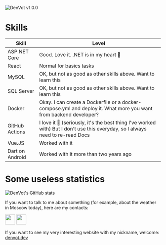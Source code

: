 ![DenVot v1.0.0](https://user-images.githubusercontent.com/69825463/224510957-db0fb460-acbf-4267-b93c-219bd2ef0a07.png)

# Skills

|Skill | Level|
|------|------|
ASP.NET Core | Good. Love it. .NET is in my heart 🧡
React | Normal for basics tasks
MySQL | OK, but not as good as other skills above. Want to learn this
SQL Server | OK, but not as good as other skills above. Want to learn this
Docker | Okay. I can create a Dockerfile or a docker-compose.yml and deploy it. What more you want from backend developer?
GitHub Actions | I love it 🧡 (seriously, it's the best thing I've worked with) But I don't use this everyday, so I always need to re-read Docs
Vue.JS | Worked with it
Dart on Android | Worked with it more than two years ago

# Some useless statistics

![DenVot's GitHub stats](https://github-readme-stats.vercel.app/api?username=denvot&show_icons=true&theme=dark)

If you want to talk to me about something (for example, about the weather in Moscow today), here are my contacts:

<a href="https://t.me/denvot"><img width=32 src="https://user-images.githubusercontent.com/69825463/224511973-e6e98ad3-dda0-4fdc-9931-849cc908f646.svg"/></a>
<a href="mailto:denis@denvot.dev"><img width=32 src="https://user-images.githubusercontent.com/69825463/224512001-7141442f-4cbb-4b22-8d74-f84748a6148a.svg"/></a>

If you want to see my very interesting website with my nickname, welcome: [denvot.dev](https://denvot.dev)
